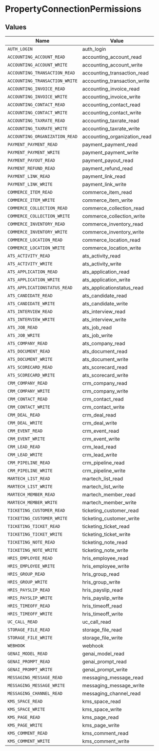 # PropertyConnectionPermissions


## Values

| Name                           | Value                          |
| ------------------------------ | ------------------------------ |
| `AUTH_LOGIN`                   | auth_login                     |
| `ACCOUNTING_ACCOUNT_READ`      | accounting_account_read        |
| `ACCOUNTING_ACCOUNT_WRITE`     | accounting_account_write       |
| `ACCOUNTING_TRANSACTION_READ`  | accounting_transaction_read    |
| `ACCOUNTING_TRANSACTION_WRITE` | accounting_transaction_write   |
| `ACCOUNTING_INVOICE_READ`      | accounting_invoice_read        |
| `ACCOUNTING_INVOICE_WRITE`     | accounting_invoice_write       |
| `ACCOUNTING_CONTACT_READ`      | accounting_contact_read        |
| `ACCOUNTING_CONTACT_WRITE`     | accounting_contact_write       |
| `ACCOUNTING_TAXRATE_READ`      | accounting_taxrate_read        |
| `ACCOUNTING_TAXRATE_WRITE`     | accounting_taxrate_write       |
| `ACCOUNTING_ORGANIZATION_READ` | accounting_organization_read   |
| `PAYMENT_PAYMENT_READ`         | payment_payment_read           |
| `PAYMENT_PAYMENT_WRITE`        | payment_payment_write          |
| `PAYMENT_PAYOUT_READ`          | payment_payout_read            |
| `PAYMENT_REFUND_READ`          | payment_refund_read            |
| `PAYMENT_LINK_READ`            | payment_link_read              |
| `PAYMENT_LINK_WRITE`           | payment_link_write             |
| `COMMERCE_ITEM_READ`           | commerce_item_read             |
| `COMMERCE_ITEM_WRITE`          | commerce_item_write            |
| `COMMERCE_COLLECTION_READ`     | commerce_collection_read       |
| `COMMERCE_COLLECTION_WRITE`    | commerce_collection_write      |
| `COMMERCE_INVENTORY_READ`      | commerce_inventory_read        |
| `COMMERCE_INVENTORY_WRITE`     | commerce_inventory_write       |
| `COMMERCE_LOCATION_READ`       | commerce_location_read         |
| `COMMERCE_LOCATION_WRITE`      | commerce_location_write        |
| `ATS_ACTIVITY_READ`            | ats_activity_read              |
| `ATS_ACTIVITY_WRITE`           | ats_activity_write             |
| `ATS_APPLICATION_READ`         | ats_application_read           |
| `ATS_APPLICATION_WRITE`        | ats_application_write          |
| `ATS_APPLICATIONSTATUS_READ`   | ats_applicationstatus_read     |
| `ATS_CANDIDATE_READ`           | ats_candidate_read             |
| `ATS_CANDIDATE_WRITE`          | ats_candidate_write            |
| `ATS_INTERVIEW_READ`           | ats_interview_read             |
| `ATS_INTERVIEW_WRITE`          | ats_interview_write            |
| `ATS_JOB_READ`                 | ats_job_read                   |
| `ATS_JOB_WRITE`                | ats_job_write                  |
| `ATS_COMPANY_READ`             | ats_company_read               |
| `ATS_DOCUMENT_READ`            | ats_document_read              |
| `ATS_DOCUMENT_WRITE`           | ats_document_write             |
| `ATS_SCORECARD_READ`           | ats_scorecard_read             |
| `ATS_SCORECARD_WRITE`          | ats_scorecard_write            |
| `CRM_COMPANY_READ`             | crm_company_read               |
| `CRM_COMPANY_WRITE`            | crm_company_write              |
| `CRM_CONTACT_READ`             | crm_contact_read               |
| `CRM_CONTACT_WRITE`            | crm_contact_write              |
| `CRM_DEAL_READ`                | crm_deal_read                  |
| `CRM_DEAL_WRITE`               | crm_deal_write                 |
| `CRM_EVENT_READ`               | crm_event_read                 |
| `CRM_EVENT_WRITE`              | crm_event_write                |
| `CRM_LEAD_READ`                | crm_lead_read                  |
| `CRM_LEAD_WRITE`               | crm_lead_write                 |
| `CRM_PIPELINE_READ`            | crm_pipeline_read              |
| `CRM_PIPELINE_WRITE`           | crm_pipeline_write             |
| `MARTECH_LIST_READ`            | martech_list_read              |
| `MARTECH_LIST_WRITE`           | martech_list_write             |
| `MARTECH_MEMBER_READ`          | martech_member_read            |
| `MARTECH_MEMBER_WRITE`         | martech_member_write           |
| `TICKETING_CUSTOMER_READ`      | ticketing_customer_read        |
| `TICKETING_CUSTOMER_WRITE`     | ticketing_customer_write       |
| `TICKETING_TICKET_READ`        | ticketing_ticket_read          |
| `TICKETING_TICKET_WRITE`       | ticketing_ticket_write         |
| `TICKETING_NOTE_READ`          | ticketing_note_read            |
| `TICKETING_NOTE_WRITE`         | ticketing_note_write           |
| `HRIS_EMPLOYEE_READ`           | hris_employee_read             |
| `HRIS_EMPLOYEE_WRITE`          | hris_employee_write            |
| `HRIS_GROUP_READ`              | hris_group_read                |
| `HRIS_GROUP_WRITE`             | hris_group_write               |
| `HRIS_PAYSLIP_READ`            | hris_payslip_read              |
| `HRIS_PAYSLIP_WRITE`           | hris_payslip_write             |
| `HRIS_TIMEOFF_READ`            | hris_timeoff_read              |
| `HRIS_TIMEOFF_WRITE`           | hris_timeoff_write             |
| `UC_CALL_READ`                 | uc_call_read                   |
| `STORAGE_FILE_READ`            | storage_file_read              |
| `STORAGE_FILE_WRITE`           | storage_file_write             |
| `WEBHOOK`                      | webhook                        |
| `GENAI_MODEL_READ`             | genai_model_read               |
| `GENAI_PROMPT_READ`            | genai_prompt_read              |
| `GENAI_PROMPT_WRITE`           | genai_prompt_write             |
| `MESSAGING_MESSAGE_READ`       | messaging_message_read         |
| `MESSAGING_MESSAGE_WRITE`      | messaging_message_write        |
| `MESSAGING_CHANNEL_READ`       | messaging_channel_read         |
| `KMS_SPACE_READ`               | kms_space_read                 |
| `KMS_SPACE_WRITE`              | kms_space_write                |
| `KMS_PAGE_READ`                | kms_page_read                  |
| `KMS_PAGE_WRITE`               | kms_page_write                 |
| `KMS_COMMENT_READ`             | kms_comment_read               |
| `KMS_COMMENT_WRITE`            | kms_comment_write              |